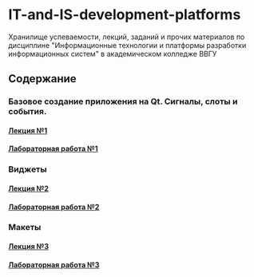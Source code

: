 # IT-and-IS-development-platforms
Хранилище успеваемости, лекций, заданий и прочих материалов по дисциплине "Информационные технологии и платформы разработки информационных систем" в академическом колледже ВВГУ

## Содержание

### Базовое создание приложения на Qt. Сигналы, слоты и события.

#### [Лекция №1](lecs/lec1/lec1.md)
#### [Лабораторная работа №1](labs/lab1.md)

### Виджеты

#### [Лекция №2](lecs/lec2/lec2.md)
#### [Лабораторная работа №2](labs/lab2.md)

### Макеты

#### [Лекция №3](lecs/lec3/lec3.md)
#### [Лабораторная работа №3](labs/lab3/lab3.md)

